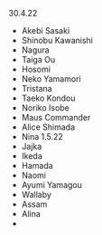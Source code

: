  30.4.22
- Akebi Sasaki
- Shinobu Kawanishi
- Nagura
- Taiga Ou
- Hosomi
- Neko Yamamori
- Tristana
- Taeko Kondou
- Noriko Isobe
- Maus Commander
- Alice Shimada
- Nina
1.5.22
- Jajka
- Ikeda
- Hamada
- Naomi
- Ayumi Yamagou
- Wallaby
- Assam
- Alina
- 